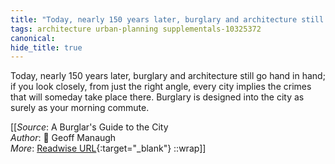 ```yaml
---
title: "Today, nearly 150 years later, burglary and architecture still go ..."
tags: architecture urban-planning supplementals-10325372
canonical: 
hide_title: true
---
```


Today, nearly 150 years later, burglary and architecture still go hand in hand; if you look closely, from just the right angle, every city implies the crimes that will someday take place there. Burglary is designed into the city as surely as your morning commute.


[[_Source_: A Burglar's Guide to the City<br>
_Author_: 📕 Geoff Manaugh<br>
_More_: [Readwise URL](https://readwise.io/open/347959433){:target="_blank"}
::wrap]]